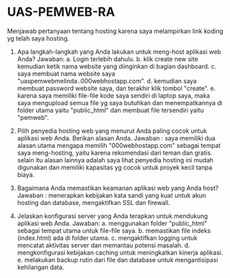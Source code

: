 # UAS-PEMWEB-RA

Menjawab pertanyaan tentang hosting karena saya melampirkan link koding yg telah saya hosting.

1. Apa langkah-langkah yang Anda lakukan untuk meng-host aplikasi web Anda?
Jawaban:
a. Login terlebih dahulu.
b. klik create new site kemudian ketik nama website yang diinginkan di bagian dashboard.
c. saya membuat nama website saya "uaspemwebmelinda..000webhostapp.com".
d. kemudian saya membuat password website saya, dan terakhir klik tombol "create".
e. karena saya memiliki file-file kode saya sendiri di laptop saya, maka saya mengupload semua file yg saya butuhkan dan menempatkannya di folder utama yaitu "public_html" dan membuat file tersendiri yaitu "pemweb".
   
3. Pilih penyedia hosting web yang menurut Anda paling cocok untuk aplikasi web
Anda. Berikan alasan Anda.
Jawaban : saya memiliki dua alasan utama mengapa memilih "000webhostapp.com" sebagai tempat saya meng-hosting, yaitu karena rekomendasi dari teman dan gratis. selain itu alasan lainnya adalah saya lihat penyedia hosting ini mudah digunakan dan memiliki kapasitas yg cocok untuk proyek kecil tanpa biaya.

4. Bagaimana Anda memastikan keamanan aplikasi web yang Anda host?
Jawaban : menerapkan kebijakan kata sandi yang kuat untuk akun hosting dan database, mengaktifkan SSL dan firewall.

6. Jelaskan konfigurasi server yang Anda terapkan untuk mendukung aplikasi web
Anda.
Jawaban:
a. menggunakan folder "public_html" sebagai tempat utama untuk file-file saya.
b. memastikan file indeks (index.html) ada di folder utama.
c. mengaktifkan logging untuk mencatat aktivitas server dan memantau potensi masalah.
d. mengkonfigurasi kebijakan caching untuk meningkatkan kinerja aplikasi.
e. melakukan backup rutin dari file dan database untuk mengantisipasi kehilangan data.
